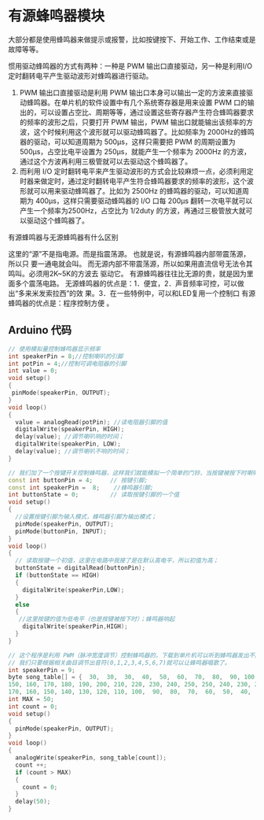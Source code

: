 # 有源蜂鸣器模块

大部分都是使用蜂鸣器来做提示或报警，比如按键按下、开始工作、工作结束或是故障等等。

惯用驱动蜂鸣器的方式有两种：一种是 PWM 输出口直接驱动，另一种是利用I/O 定时翻转电平产生驱动波形对蜂鸣器进行驱动。

1. PWM 输出口直接驱动是利用 PWM 输出口本身可以输出一定的方波来直接驱动蜂鸣器。在单片机的软件设置中有几个系统寄存器是用来设置 PWM 口的输出的，可以设置占空比、周期等等，通过设置这些寄存器产生符合蜂鸣器要求的频率的波形之后，只要打开 PWM 输出，PWM 输出口就能输出该频率的方波，这个时候利用这个波形就可以驱动蜂鸣器了。比如频率为 2000Hz的蜂鸣器的驱动，可以知道周期为 500μs，这样只需要把 PWM 的周期设置为 500μs，占空比电平设置为 250μs，就能产生一个频率为 2000Hz 的方波，通过这个方波再利用三极管就可以去驱动这个蜂鸣器了。
2. 而利用 I/O 定时翻转电平来产生驱动波形的方式会比较麻烦一点，必须利用定时器来做定时，通过定时翻转电平产生符合蜂鸣器要求的频率的波形，这个波形就可以用来驱动蜂鸣器了。比如为 2500Hz 的蜂鸣器的驱动，可以知道周期为 400μs，这样只需要驱动蜂鸣器的 I/O 口每 200μs 翻转一次电平就可以产生一个频率为2500Hz，占空比为 1/2duty 的方波，再通过三极管放大就可以驱动这个蜂鸣器了。

有源蜂鸣器与无源蜂鸣器有什么区别

这里的“源”不是指电源。而是指震荡源。 也就是说，有源蜂鸣器内部带震荡源，所以只 要一通电就会叫。 而无源内部不带震荡源，所以如果用直流信号无法令其鸣叫。必须用2K~5K的方波去 驱动它。 有源蜂鸣器往往比无源的贵，就是因为里面多个震荡电路。 无源蜂鸣器的优点是：1．便宜，2．声音频率可控，可以做出“多来米发索拉西”的效 果。3．在一些特例中，可以和LED复用一个控制口 有源蜂鸣器的优点是：程序控制方便 。

## Arduino 代码

```cpp
// 使用模拟量控制蜂鸣器显示频率
int speakerPin = 8;//控制喇叭的引脚 
int potPin = 4;//控制可调电阻器的引脚 
int value = 0;
void setup() 
{
 pinMode(speakerPin, OUTPUT);
}
void loop() 
{ 
  value = analogRead(potPin); //读电阻器引脚的值 
  digitalWrite(speakerPin, HIGH); 
  delay(value); //调节喇叭响的时间； 
  digitalWrite(speakerPin, LOW);  
  delay(value); //调节喇叭不响的时间； 
}
```

```cpp
// 我们加了一个按键开关控制蜂鸣器，这样我们就能模拟一个简单的门铃，当按键被按下时喇叭就可以发出响声了。
const int buttonPin = 4;     // 按键引脚; 
const int speakerPin =  8;    //蜂鸣器引脚; 
int buttonState = 0;         // 读取按键引脚的一个值 
void setup() 
{ 
  //设置按键引脚为输入模式，蜂鸣器引脚为输出模式； 
  pinMode(speakerPin, OUTPUT);       
  pinMode(buttonPin, INPUT);      
} 
void loop()
{ 
  // 读取按键一个初值，这里在电路中我接了是在默认高电平，所以初值为高； 
  buttonState = digitalRead(buttonPin); 
  if (buttonState == HIGH) 
  {     
    digitalWrite(speakerPin,LOW);
  }  
  else 
  { 
   //这里按键的值为低电平（也是按键被按下时）；蜂鸣器响起 
    digitalWrite(speakerPin,HIGH); 
  } 
}
```

```cpp
// 这个程序是利用 PWM（脉冲宽度调节）控制蜂鸣器的，下载到单片机可以听到蜂鸣器发出不同的音调，
// 我们只要根据相关曲目调节出音符(0,1,2,3,4,5,6,7)就可以让蜂鸣器唱歌了。
int speakerPin = 9; 
byte song_table[] = {  30,  30,  30,  40,  50,  60,  70,  80,  90, 100,110, 120, 130, 140, 
150, 160, 170, 180, 190, 200, 210, 220, 230, 240, 250, 250, 240, 230, 220, 210, 200, 190, 180, 
170, 160, 150, 140, 130, 120, 110, 100,  90,  80,  70,  60,  50,  40,  30,  30,  30 }; 
int MAX = 50; 
int count = 0; 
void setup()
{
  pinMode(speakerPin, OUTPUT); 
} 
void loop() 
{ 
  analogWrite(speakerPin, song_table[count]); 
  count ++; 
  if (count > MAX)
  { 
    count = 0; 
  } 
  delay(50); 
}
```



